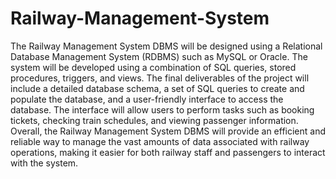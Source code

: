 # Railway-Management-System
The Railway Management System DBMS will be designed using a Relational Database Management System (RDBMS) such as MySQL or Oracle. The system will be developed using a combination of SQL queries, stored procedures, triggers, and views.
The final deliverables of the project will include a detailed database schema, a set of SQL queries to create and populate the database, and a user-friendly interface to access the database. The interface will allow users to perform tasks such as booking tickets, checking train schedules, and viewing passenger information.
Overall, the Railway Management System DBMS will provide an efficient and reliable way to manage the vast amounts of data associated with railway operations, making it easier for both railway staff and passengers to interact with the system.
